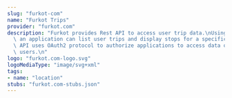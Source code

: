 ```yaml
---
slug: "furkot-com"
name: "Furkot Trips"
provider: "furkot.com"
description: "Furkot provides Rest API to access user trip data.\nUsing Furkot API\
  \ an application can list user trips and display stops for a specific trip.\nFurkot\
  \ API uses OAuth2 protocol to authorize applications to access data on behalf of\
  \ users.\n"
logo: "furkot.com-logo.svg"
logoMediaType: "image/svg+xml"
tags:
- name: "location"
stubs: "furkot.com-stubs.json"
---
```

